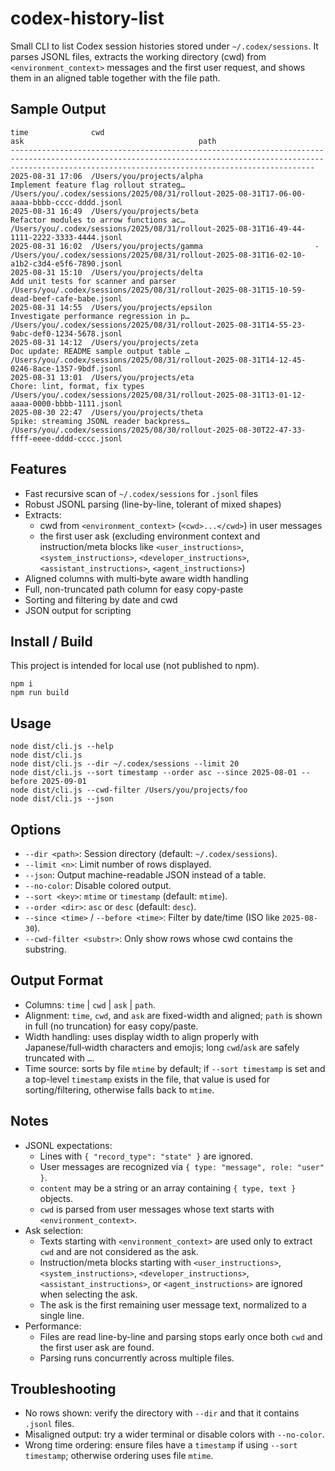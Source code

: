 # codex-history-list

Small CLI to list Codex session histories stored under `~/.codex/sessions`.
It parses JSONL files, extracts the working directory (cwd) from
`<environment_context>` messages and the first user request, and shows them in
an aligned table together with the file path.

## Sample Output

```
time              cwd                                                 ask                                       path
----------------------------------------------------------------------------------------------------------------------------------------------------------------------------------------------------------------
2025-08-31 17:06  /Users/you/projects/alpha                         Implement feature flag rollout strateg…   /Users/you/.codex/sessions/2025/08/31/rollout-2025-08-31T17-06-00-aaaa-bbbb-cccc-dddd.jsonl
2025-08-31 16:49  /Users/you/projects/beta                          Refactor modules to arrow functions ac…   /Users/you/.codex/sessions/2025/08/31/rollout-2025-08-31T16-49-44-1111-2222-3333-4444.jsonl
2025-08-31 16:02  /Users/you/projects/gamma                         -                                         /Users/you/.codex/sessions/2025/08/31/rollout-2025-08-31T16-02-10-a1b2-c3d4-e5f6-7890.jsonl
2025-08-31 15:10  /Users/you/projects/delta                         Add unit tests for scanner and parser     /Users/you/.codex/sessions/2025/08/31/rollout-2025-08-31T15-10-59-dead-beef-cafe-babe.jsonl
2025-08-31 14:55  /Users/you/projects/epsilon                       Investigate performance regression in p…   /Users/you/.codex/sessions/2025/08/31/rollout-2025-08-31T14-55-23-9abc-def0-1234-5678.jsonl
2025-08-31 14:12  /Users/you/projects/zeta                          Doc update: README sample output table …   /Users/you/.codex/sessions/2025/08/31/rollout-2025-08-31T14-12-45-0246-8ace-1357-9bdf.jsonl
2025-08-31 13:01  /Users/you/projects/eta                           Chore: lint, format, fix types            /Users/you/.codex/sessions/2025/08/31/rollout-2025-08-31T13-01-12-aaaa-0000-bbbb-1111.jsonl
2025-08-30 22:47  /Users/you/projects/theta                         Spike: streaming JSONL reader backpress…  /Users/you/.codex/sessions/2025/08/30/rollout-2025-08-30T22-47-33-ffff-eeee-dddd-cccc.jsonl
```

## Features

- Fast recursive scan of `~/.codex/sessions` for `.jsonl` files
- Robust JSONL parsing (line-by-line, tolerant of mixed shapes)
- Extracts:
  - cwd from `<environment_context>` (`<cwd>...</cwd>`) in user messages
  - the first user ask (excluding environment context and instruction/meta blocks like `<user_instructions>`, `<system_instructions>`, `<developer_instructions>`, `<assistant_instructions>`, `<agent_instructions>`)
- Aligned columns with multi‑byte aware width handling
- Full, non-truncated path column for easy copy-paste
- Sorting and filtering by date and cwd
- JSON output for scripting

## Install / Build

This project is intended for local use (not published to npm).

```
npm i
npm run build
```

## Usage

```
node dist/cli.js --help
node dist/cli.js
node dist/cli.js --dir ~/.codex/sessions --limit 20
node dist/cli.js --sort timestamp --order asc --since 2025-08-01 --before 2025-09-01
node dist/cli.js --cwd-filter /Users/you/projects/foo
node dist/cli.js --json
```

## Options

- `--dir <path>`: Session directory (default: `~/.codex/sessions`).
- `--limit <n>`: Limit number of rows displayed.
- `--json`: Output machine-readable JSON instead of a table.
- `--no-color`: Disable colored output.
- `--sort <key>`: `mtime` or `timestamp` (default: `mtime`).
- `--order <dir>`: `asc` or `desc` (default: `desc`).
- `--since <time>` / `--before <time>`: Filter by date/time (ISO like `2025-08-30`).
- `--cwd-filter <substr>`: Only show rows whose cwd contains the substring.

## Output Format

- Columns: `time` | `cwd` | `ask` | `path`.
- Alignment: `time`, `cwd`, and `ask` are fixed-width and aligned; `path` is
  shown in full (no truncation) for easy copy/paste.
- Width handling: uses display width to align properly with Japanese/full‑width
  characters and emojis; long `cwd`/`ask` are safely truncated with `…`.
- Time source: sorts by file `mtime` by default; if `--sort timestamp` is set
  and a top-level `timestamp` exists in the file, that value is used for
  sorting/filtering, otherwise falls back to `mtime`.

## Notes

- JSONL expectations:
  - Lines with `{ "record_type": "state" }` are ignored.
  - User messages are recognized via `{ type: "message", role: "user" }`.
  - `content` may be a string or an array containing `{ type, text }` objects.
  - `cwd` is parsed from user messages whose text starts with `<environment_context>`.
- Ask selection:
  - Texts starting with `<environment_context>` are used only to extract `cwd` and are not considered as the ask.
  - Instruction/meta blocks starting with `<user_instructions>`, `<system_instructions>`, `<developer_instructions>`, `<assistant_instructions>`, or `<agent_instructions>` are ignored when selecting the ask.
  - The ask is the first remaining user message text, normalized to a single line.
- Performance:
  - Files are read line-by-line and parsing stops early once both `cwd` and
    the first user ask are found.
  - Parsing runs concurrently across multiple files.

## Troubleshooting

- No rows shown: verify the directory with `--dir` and that it contains `.jsonl` files.
- Misaligned output: try a wider terminal or disable colors with `--no-color`.
- Wrong time ordering: ensure files have a `timestamp` if using `--sort timestamp`;
  otherwise ordering uses file `mtime`.

